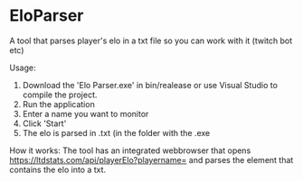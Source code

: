 # EloParser
A tool that parses player's elo in a txt file so you can work with it (twitch bot etc)


Usage:

1. Download the 'Elo Parser.exe' in bin/realease or use Visual Studio to compile the project.
2. Run the application
3. Enter a name you want to monitor
4. Click 'Start'
5. The elo is parsed in <playername>.txt (in the folder with the .exe

How it works:
The tool has an integrated webbrowser that opens https://ltdstats.com/api/playerElo?playername=<playername> and parses the element that contains the elo into a txt.
